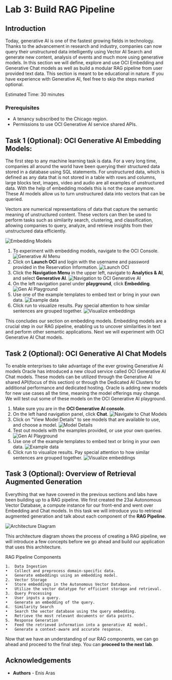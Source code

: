 # Lab 3: Build RAG Pipeline


## Introduction

Today, generative AI is one of the fastest growing fields in technology. Thanks to the advancement in research and industry, companies can now query their unstructured data intelligently using Vector AI Search and generate new content, analysis of events and much more using generative models. In this section we will define, explore and use OCI Embedding and Generative Chat models as well as build a modular RAG pipeline from user provided text data. This section is meant to be educational in nature. If you have experience with Generative AI, feel free to skip the steps marked optional.

Estimated Time: 30 minutes

### Prerequisites

* A tenancy subscribed to the Chicago region.
* Permissions to use OCI Generative AI service shared APIs.

## Task 1 (Optional): OCI Generative AI Embedding Models:

The first step to any machine learning task is data. For a very long time, companies all around the world have been querying their structured data stored in a database using SQL statements. For unstructured data, which is defined as any data that is not stored in a table with rows and columns, large blocks text, images, video and audio are all examples of unstructured data. With the help of embedding models this is not the case anymore. These AI models allow us to turn unstructured data into vectors that can be queried.

Vectors are numerical representations of data that capture the semantic meaning of unstructured content. These vectors can then be used to perform tasks such as similarity search, clustering, and classification, allowing companies to query, analyze, and retrieve insights from their unstructured data efficiently.

![Embedding Models](images/basic_transform)

1. To experiment with embedding models, navigate to the OCI Console.
    ![Generative AI Menu](images/navigation_menu)
2. Click on **Launch OCI** and login with the username and password provided in the Reservation Information.
    ![Launch OCI](images/launch-oci.png)
3. Click the **Navigation Menu** in the upper left, navigate to **Analytics & AI**, and select **Generative AI**.
    ![Navigation to OCI Generative AI](images/navigation_menu_ai.png  )
4. On the left navigation panel under **playground**, click **Embedding**.
    ![Gen AI Playground](images/embedding_left_side.png)
5. Use one of the example templates to embed text or bring in your own data.
    ![Example data](images/embedding_example.png)
6. Click run to visualize results. Pay special attention to how similar sentences are grouped together.
    ![Visualize embeddings](images/embedding_graph.png)

This concludes our section on embedding models. Embedding models are a crucial step in our RAG pipeline, enabling us to uncover similarities in text and perform other semantic applications. Next we will experiment with OCI Generative AI Chat models.

## Task 2 (Optional): OCI Generative AI Chat Models

To enable enterprises to take advantage of the ever growing Generative AI models Oracle has introduced a new cloud service called OCI Generative AI Chat models. These models can be utilized through the Generative AI shared API(focus of this section) or through the Dedicated AI Clusters for additional performance and dedicated hosting. Oracle is adding new models for new use cases all the time, meaning the model offerings may change. We will test out some of these models on the OCI Generative AI playground.

1. Make sure you are in the **OCI Generative AI console**.
2. On the left hand navigation panel, click **Chat**.
    ![Navigate to Chat Models](images/Chat_left_side.png)
3. Click on "View Model Details" to see models that are available to use, and choose a model.
    ![Model Details](images/model_details.png)
4. Test out models with the examples provided, or use your own queries.
    ![Gen AI Playground](images/chat_example.png)
5. Use one of the example templates to embed text or bring in your own data.
    ![Example data](images/embedding_example.png)
6. Click run to visualize results. Pay special attention to how similar sentences are grouped together.
    ![Visualize embeddings](images/embedding_graph.png)

## Task 3 (Optional): Overview of Retrieval Augmented Generation

Everything that we have covered in the previous sections and labs have been building up to a RAG pipeline. We first created the 23ai Autonomous Vector Database, a compute instance for our front-end and went over Embedding and Chat models. In this task we will introduce you to retrieval augmented generation and talk about each component of the **RAG Pipeline**. 

![Architecture Diagram](images/arch_diagram.png)

This architecture diagram shows the process of creating a RAG pipeline, we will introduce a few concepts before we go ahead and build our application that uses this architecture.

RAG Pipeline Components

	1.	Data Ingestion
	•	Collect and preprocess domain-specific data.
	•	Generate embeddings using an embedding model.
	2.	Vector Storage
	•	Store embeddings in the Autonomous Vector Database.
	•	Utilize the vector datatype for efficient storage and retrieval.
	3.	Query Processing
	•	User inputs a query.
	•	Generate an embedding of the query.
	4.	Similarity Search
	•	Search the vector database using the query embedding.
	•	Retrieve the most relevant documents or data points.
	5.	Response Generation
	•	Feed the retrieved information into a generative AI model.
	•	Generate a context-aware and accurate response.


Now that we have an understanding of our RAG components, we can go ahead and proceed to the final step.
You can **proceed to the next lab**.

## **Acknowledgements**

* **Authors** - Enis Aras